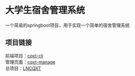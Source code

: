 # 大学生宿舍管理系统
一个简易的springboot项目，用于实现一个简单的宿舍管理系统  
## 项目链接
前端项目：[cqxt-cli](https://github.com/alsdhkauuhw/cqxt-manage "悬停显示")  
管理页面：[cqxt-manage](https://github.com/alsdhkauuhw/cqxt-client "悬停显示")  
总项目：[LNCQXT](https://github.com/alsdhkauuhw/LNCQXT "悬停显示")

